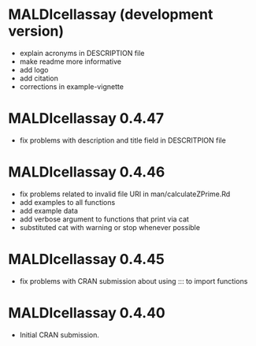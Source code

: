 # MALDIcellassay (development version)
* explain acronyms in DESCRIPTION file
* make readme more informative
* add logo
* add citation
* corrections in example-vignette

# MALDIcellassay 0.4.47
* fix problems with description and title field in DESCRITPION file

# MALDIcellassay 0.4.46
* fix problems related to invalid file URI in man/calculateZPrime.Rd 
* add examples to all functions
* add example data
* add verbose argument to functions that print via cat
* substituted cat with warning or stop whenever possible

# MALDIcellassay 0.4.45
* fix problems with CRAN submission about using ::: to import functions

# MALDIcellassay 0.4.40

* Initial CRAN submission.
